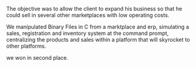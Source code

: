 
The objective was to allow the client to expand his business so that he could sell in several
other marketplaces with low operating costs.

We manipulated Binary Files in C from a marktplace and erp, simulating a sales, registration and inventory system at the command prompt, centralizing the
products and sales within a platform that will skyrocket to other platforms.

we won in second place.
